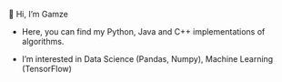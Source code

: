 👋 Hi, I’m Gamze

- Here, you can find my Python, Java and C++ implementations of algorithms.

- I’m interested in Data Science (Pandas, Numpy), Machine Learning (TensorFlow)
